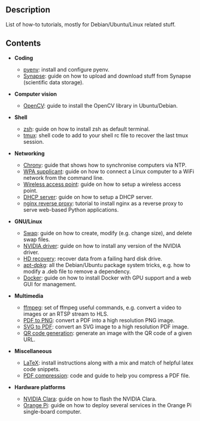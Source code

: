 Description
-----------
List of how-to tutorials, mostly for Debian/Ubuntu/Linux related stuff.

Contents
--------

* **Coding**
  * [pyenv](pyenv): install and configure pyenv.
  * [Synapse](synapse): guide on how to upload and download stuff from Synapse (scientific data storage).


* **Computer vision**
  * [OpenCV](opencv): guide to install the OpenCV library in Ubuntu/Debian. 


* **Shell**
  * [zsh](zsh): guide on how to install zsh as default terminal. 
  * [tmux](tmux): shell code to add to your shell rc file to recover the last tmux session. 


* **Networking**
  * [Chrony](chrony): guide that shows how to synchronise computers via NTP.
  * [WPA supplicant](wpa-supplicant): guide on how to connect a Linux computer to a WiFi network from the command line.
  * [Wireless access point](access-point): guide on how to setup a wireless access point.
  * [DHCP server](dhcp-server): guide on how to setup a DHCP server.
  * [nginx reverse proxy](nginx-reverse-proxy): tutorial to install nginx as a reverse proxy to serve web-based Python applications.


* **GNU/Linux**
  * [Swap](swap): guide on how to create, modify (e.g. change size), and delete swap files.
  * [NVIDIA driver](nvidia-driver): guide on how to install any version of the NVIDIA driver.
  * [HD recovery](recover-hd): recover data from a failing hard disk drive.
  * [apt-dpkg](apt-dpkg): all the Debian/Ubuntu package system tricks, e.g. how to modify a .deb file to remove a dependency.
  * [Docker](docker): guide on how to install Docker with GPU support and a web GUI for management. 


* **Multimedia**
  * [ffmpeg](ffmpeg): set of ffmpeg useful commands, e.g. convert a video to images or an RTSP stream to HLS.
  * [PDF to PNG](pdf-to-png): convert a PDF into a high resolution PNG image.
  * [SVG to PDF](svg-to-pdf): convert an SVG image to a high resolution PDF image.
  * [QR code generation](generate-qr-code): generate an image with the QR code of a given URL.


* **Miscellaneous**
  * [LaTeX](latex): install instructions along with a mix and match of helpful latex code snippets. 
  * [PDF compression](compress-pdf): code and guide to help you compress a PDF file.


* **Hardware platforms**
  * [NVIDIA Clara](nvidia-clara): guide on how to flash the NVIDIA Clara. 
  * [Orange Pi](orangepi): guide on how to deploy several services in the Orange Pi single-board computer.

